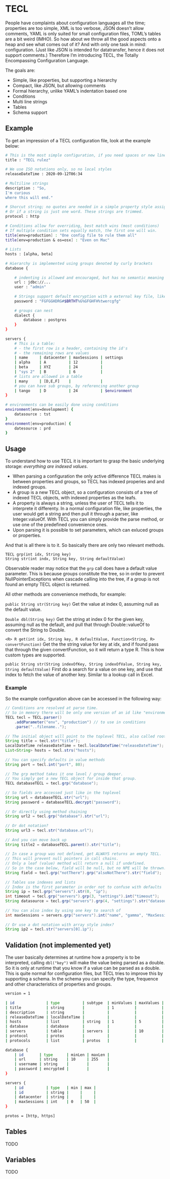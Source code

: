 # TECL #

People have complaints about configuration languages all the time; properties are too simple, XML is too verbose, JSON doesn’t allow comments, YAML is only suited for small configuration files, TOML’s tables are a bit weird (IMHO). So how about we throw all the good aspects onto a heap and see what comes out of it? And with only one task in mind: configuration. (Just like JSON is intended for datatransfer, hence it does not support comments.) Therefore I’m introducing TECL, the Totally Encompassing Configuration Language.

The goals are:

- Simple, like properties, but supporting a hierarchy
- Compact, like JSON, but allowing comments
- Formal hierarchy, unlike YAML’s indentation based one
- Conditions
- Multi line strings
- Tables
- Schema support

## Example ##
To get an impression of a TECL configuration file, look at the example below:

```bash
# This is the most simple configuration, if you need spaces or new lines you'll need quotes
title : "TECL rulez"
 
# We use ISO notations only, so no local styles
releaseDateTime : 2020-09-12T06:34
 
# Multiline strings
description : "So,
I'm curious 
where this will end."
 
# Shorcut string; no quotes are needed in a simple property style assignment
# Or if a string is just one word. These strings are trimmed.
protocol : http
 
# Conditions allow for overriding, best match wins (most conditions)
# If multiple condition sets equally match, the first one will win.
title[env=production] : "One config file to rule them all"
title[env=production & os=osx] : "Even on Mac"
 
# Lists
hosts : [alpha, beta]
 
# Hierarchy is implemented using groups denoted by curly brackets
database {
 
    # indenting is allowed and encouraged, but has no semantic meaning
    url : jdbc://...
    user : "admin"
 
    # Strings support default encryption with a external key file, like maven
    password : "FGFGGHDRG#$BRTHT%G%GFGHFH%twercgfg"
 
    # groups can nest
    dialect {
        database : postgres
    }
}
 
servers {
    # This is a table:
    # - the first row is a header, containing the id's
    # - the remaining rows are values
    | name     | datacenter | maxSessions | settings                    |
    | alpha    | A          | 12          |                             |
    | beta     | XYZ        | 24          |                             |
    | "sys 2"  | B          | 6           |                             |
    # lists are allowed in a table
    | many     | [D,E,F]    |             |                             |
    # you can have sub groups, by referencing another group
    | tango    | D          | 24          | $environment                |
}
 
# environments can be easily done using conditions
environment[env=development] {
    datasource : tst
}
environment[env=production] {
    datesource : prd
}
```

## Usage ##
To understand how to use TECL it is important to grasp the basic underlying storage: *everything are indexed values*.

- When parsing a configuration the only active difference TECL makes is between properties and groups, so TECL has indexed properies and and indexed groups.
- A group is a new TECL object, so a configuration consists of a tree of indexed TECL objects, with indexed properties as the leafs.
- A property is always a string, unless the user of TECL tells it to interprete it differenty. In a normal configuration file, like properties, the user would get a string and then pull it through a parser, like Integer.valueOf. With TECL you can simply provide the parse method, or use one of the predefined convenience ones.
- Upon parsing it is possible to set parameters, which can exluced groups or properties.

And that is all there is to it. So basically there are only two relevant methods.

	TECL grp(int idx, String key)
	String str(int indx, String key, String defaultValue)

Observable reader may notice that the `grp` call does have a default value parameter.
This is because groups constitute the tree, so in order to prevent NullPointerExceptions when cascade calling into the tree, if a group is not found an empty TECL object is returned.

All other methods are convenience methods, for example:

`public String str(String key)` 
Get the value at index 0, assuming null as the default value.
    
`Double dbl(String key)`
Get the string at index 0 for the given key, assuming null as the default, and pull that through Double::valueOf to convert the String to Double.    

`<R> R get(int idx, String key, R defaultValue, Function<String, R> convertFunction)`
Get the the string value for key at idx, and if found pass that through the given convertFunction, so it will return a type R. This is how custom types are supported.   

`public String str(String indexOfKey, String indexOfValue, String key, String defaultValue)` 
First do a search for a value on one key, and use that index to fetch the value of another key. Similar to a lookup call in Excel.


### Example ###

So the example configuration above can be accessed in the following way:

```java
// Conditions are resolved at parse time.
// So in memory there will be only one version of an id like "environment".
TECL tecl = TECL.parser()
    .addParameter("env", "production") // to use in conditions
    .parse("..filename..");
 
// The initial object will point to the toplevel TECL, also called root.
String title = tecl.str("title"); 
LocalDateTime releaseDateTime = tecl.localDateTime("releaseDateTime");
List<String> hosts = tecl.strs("hosts");
 
// You can specify defaults in value methods
String port = tecl.int("port", 80);
 
// The grp method takes it one level / group deeper.
// You simply get a new TECL object for inside that group.
TECL databaseTECL = tecl.grp("database");
 
// So fields are accessed just like in the toplevel
String url = databaseTECL.str("url");
String password = databaseTECL.decrypt("password");
 
// Or directly using method chaining
String url2 = tecl.grp("database").str("url");
 
// Or dot notation?
String url3 = tecl.str("database.url");
 
// And you can move back up
String title2 = databaseTECL.parent().str("title");
 
// In case a group was not defined, get ALWAYS returns an empty TECL.
// This will prevent null pointers in call chains.
// Only a leaf (value) method will return a null if undefined.
// So in the case below, field will be null, but no NPE will be thrown.
String field = tecl.grp("notThere").grp("alsoNotThere").str("field");
 
// Tables use indexes and lists
// Index is the first parameter in order not to confuse with defaults
String ip = tecl.grp("servers").str(0, "ip");
int timeout = tecl.grp("servers").grp(3, "settings").int("timeout");
String datasource = tecl.grp("servers").grp(4, "settings").str("datasource");
 
// You can also index by using one key to search of
int maxSessions = servers.grp("servers").int("name", "gamma", "MaxSessions"); // returns 12
 
// Or use a dot notation with array style index?
String ip2 = tecl.str("servers[0].ip");
```

## Validation (not implemented yet) ##
The user basically determines at runtime how a property is to be interpreted, calling `dbl("key")` will make the value being parsed as a double.
So it is only at runtime that you know if a value can be parsed as a double. 
This is quite normal for configuration files, but TECL tries to improve this by supporting a schema.
In the schema you can specify the type, frequence and other characteristics of properties and groups.


```bash
version = 1
 
| id              | type          | subtype  | minValues | maxValues |
| title           | string        |          | 1         |           |
| description     | string        |          |           |           |
| releaseDateTime | localDateTime |          |           |           |
| hosts           | list          | string   | 1         | 5         |
| database        | database      |          |           |           |
| servers         | table         | servers  |           | 10        |
| protocol        | protos        |          |           |           |
| protocols       | list          | protos   |           |           |
 
database {
    | id       | type      | minLen | maxLen |
    | url      | string    | 10     | 255    |
    | username | string    |        |        |
    | password | encrypted |        |        |
}
 
servers {
    | id          | type   | min | max |
    | id          | string |     |     |
    | datacenter  | string |     |     |
    | maxSessions | int    | 0   | 50  |
}
 
protos = [http, https]
```

## Tables ##
TODO

## Variables ##
TODO

